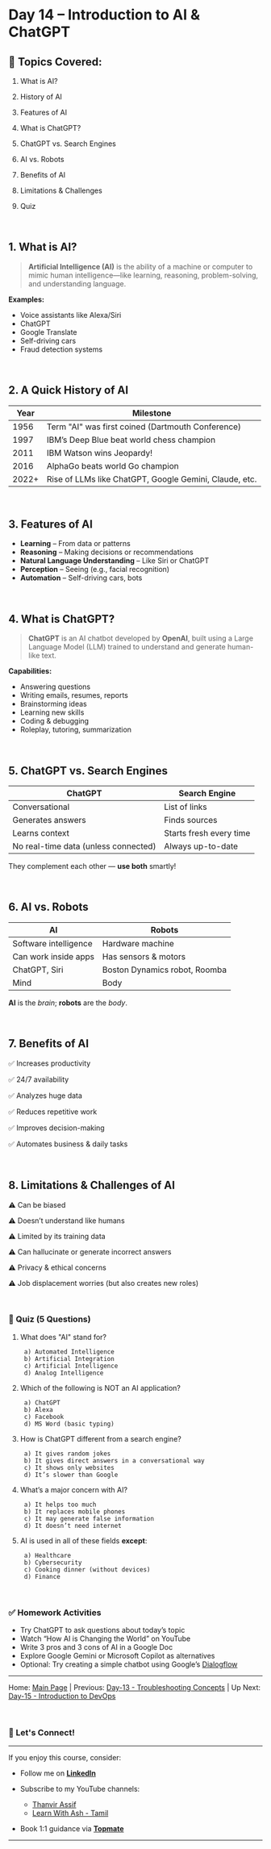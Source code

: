 # **Day 14 – Introduction to AI & ChatGPT**

## 📌 Topics Covered:

1. What is AI?

2. History of AI

3. Features of AI

4. What is ChatGPT?

5. ChatGPT vs. Search Engines

6. AI vs. Robots

7. Benefits of AI

8. Limitations & Challenges

9. Quiz


<br>

## 1. What is AI?

> **Artificial Intelligence (AI)** is the ability of a machine or computer to mimic human intelligence—like learning, reasoning, problem-solving, and understanding language.

**Examples:**

* Voice assistants like Alexa/Siri
* ChatGPT
* Google Translate
* Self-driving cars
* Fraud detection systems

<br>

## 2. A Quick History of AI

| Year  | Milestone                                              |
| ----- | ------------------------------------------------------ |
| 1956  | Term "AI" was first coined (Dartmouth Conference)      |
| 1997  | IBM’s Deep Blue beat world chess champion              |
| 2011  | IBM Watson wins Jeopardy!                              |
| 2016  | AlphaGo beats world Go champion                        |
| 2022+ | Rise of LLMs like ChatGPT, Google Gemini, Claude, etc. |

<br>

## 3. Features of AI

* **Learning** – From data or patterns
* **Reasoning** – Making decisions or recommendations
* **Natural Language Understanding** – Like Siri or ChatGPT
* **Perception** – Seeing (e.g., facial recognition)
* **Automation** – Self-driving cars, bots

<br>

## 4. What is ChatGPT?

> **ChatGPT** is an AI chatbot developed by **OpenAI**, built using a Large Language Model (LLM) trained to understand and generate human-like text.

**Capabilities:**

* Answering questions
* Writing emails, resumes, reports
* Brainstorming ideas
* Learning new skills
* Coding & debugging
* Roleplay, tutoring, summarization

<br>

## 5. ChatGPT vs. Search Engines

| ChatGPT                              | Search Engine           |
| ------------------------------------ | ----------------------- |
| Conversational                       | List of links           |
| Generates answers                    | Finds sources           |
| Learns context                       | Starts fresh every time |
| No real-time data (unless connected) | Always up-to-date       |

They complement each other — **use both** smartly!

<br>

## 6. AI vs. Robots

| AI                    | Robots                        |
| --------------------- | ----------------------------- |
| Software intelligence | Hardware machine              |
| Can work inside apps  | Has sensors & motors          |
| ChatGPT, Siri         | Boston Dynamics robot, Roomba |
| Mind                  | Body                          |

**AI** is the *brain*; **robots** are the *body*.

<br>

## 7. Benefits of AI

✅ Increases productivity

✅ 24/7 availability

✅ Analyzes huge data

✅ Reduces repetitive work

✅ Improves decision-making

✅ Automates business & daily tasks


<br>

## 8. Limitations & Challenges of AI

⚠️ Can be biased

⚠️ Doesn’t understand like humans

⚠️ Limited by its training data

⚠️ Can hallucinate or generate incorrect answers

⚠️ Privacy & ethical concerns

⚠️ Job displacement worries (but also creates new roles)


<br>

### 📝 Quiz (5 Questions)

1. What does "AI" stand for?

        a) Automated Intelligence
        b) Artificial Integration
        c) Artificial Intelligence
        d) Analog Intelligence

2. Which of the following is NOT an AI application?

        a) ChatGPT
        b) Alexa
        c) Facebook
        d) MS Word (basic typing)

3. How is ChatGPT different from a search engine?

        a) It gives random jokes
        b) It gives direct answers in a conversational way
        c) It shows only websites
        d) It’s slower than Google

4. What’s a major concern with AI?

        a) It helps too much
        b) It replaces mobile phones
        c) It may generate false information
        d) It doesn’t need internet

5. AI is used in all of these fields **except**:

        a) Healthcare
        b) Cybersecurity
        c) Cooking dinner (without devices)
        d) Finance

<br>

### ✅ Homework Activities

* Try ChatGPT to ask questions about today’s topic
* Watch “How AI is Changing the World” on YouTube
* Write 3 pros and 3 cons of AI in a Google Doc
* Explore Google Gemini or Microsoft Copilot as alternatives
* Optional: Try creating a simple chatbot using Google’s [Dialogflow](https://dialogflow.cloud.google.com/)

---
Home: [Main Page](/README.md) | Previous: [Day-13 - Troubleshooting Concepts](/Day-13.md) | Up Next: [Day-15 - Introduction to DevOps](/Day-15.md)

<br>

### 🤝 Let's Connect!
---

If you enjoy this course, consider:
- Follow me on **[LinkedIn](https://www.linkedin.com/in/thanvir-assif-1b3435203/)**
- Subscribe to my YouTube channels:
        
    * [Thanvir Assif](https://www.youtube.com/@thanvirassif731) 
    * [Learn With Ash - Tamil](https://www.youtube.com/@learnwithashtamil7)

- Book 1:1 guidance via **[Topmate](https://topmate.io/thanvir_assif/)**

---